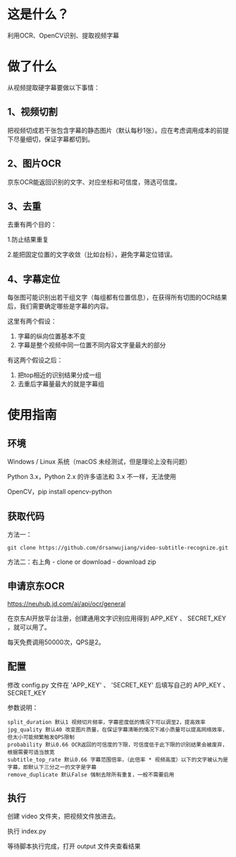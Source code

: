 # 这是什么？
利用OCR、OpenCV识别、提取视频字幕

# 做了什么
从视频提取硬字幕要做以下事情：

## 1、视频切割
把视频切成若干张包含字幕的静态图片（默认每秒1张）。应在考虑调用成本的前提下尽量细切，保证字幕都切到。

## 2、图片OCR
京东OCR能返回识别的文字、对应坐标和可信度，筛选可信度。

## 3、去重
去重有两个目的：

1.防止结果重复

2.能把固定位置的文字收敛（比如台标），避免字幕定位错误。

## 4、字幕定位
每张图可能识别出若干组文字（每组都有位置信息），在获得所有切图的OCR结果后，我们需要确定哪些是字幕的内容。

这里有两个假设：
1. 字幕的纵向位置基本不变
2. 字幕是整个视频中同一位置不同内容文字量最大的部分

有这两个假设之后：
1. 把top相近的识别结果分成一组
2. 去重后字幕量最大的就是字幕组

# 使用指南
## 环境
Windows / Linux 系统（macOS 未经测试，但是理论上没有问题）

Python 3.x，Python 2.x 的许多语法和 3.x 不一样，无法使用

OpenCV，pip install opencv-python

## 获取代码
方法一：

    git clone https://github.com/drsanwujiang/video-subtitle-recognize.git

方法二：右上角 - clone or download - download zip

## 申请京东OCR
https://neuhub.jd.com/ai/api/ocr/general

在京东AI开放平台注册，创建通用文字识别应用得到 APP_KEY 、 SECRET_KEY ，就可以用了。

每天免费调用50000次，QPS是2。

## 配置
修改 config.py 文件在 'APP_KEY' 、 'SECRET_KEY' 后填写自己的 APP_KEY 、 SECRET_KEY

参数说明：

    split_duration 默认1 视频切片频率，字幕密度低的情况下可以调至2，提高效率
    jpg_quality 默认40 改变图片质量，在保证字幕清晰的情况下减小质量可以提高网络效率，但太小可能频繁触发QPS限制
    probability 默认0.66 OCR返回的可信度的下限，可信度低于此下限的识别结果会被废弃，根据需要可适当放宽
    subtitle_top_rate 默认0.66 字幕范围倍率，（此倍率 * 视频高度）以下的文字被认为是字幕，即默认下三分之一的文字是字幕
    remove_duplicate 默认False 强制去除所有重复，一般不需要启用

## 执行
创建 video 文件夹，把视频文件放进去。

执行 index.py

等待脚本执行完成，打开 output 文件夹查看结果